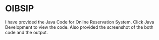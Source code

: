 # OIBSIP
I have provided the Java Code for Online Reservation System. Click Java Development to view the code.
Also provided the screenshot of the both code and the output.
